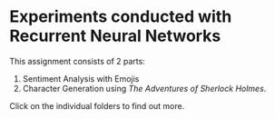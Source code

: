 # Experiments conducted with Recurrent Neural Networks

This assignment consists of 2 parts:
1. Sentiment Analysis with Emojis
2. Character Generation using *The Adventures of Sherlock Holmes*.

Click on the individual folders to find out more.
